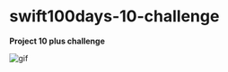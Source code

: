 # swift100days-10-challenge
**Project 10 plus challenge** 

![gif](Assets/Animated%20GIF-source.gif)

